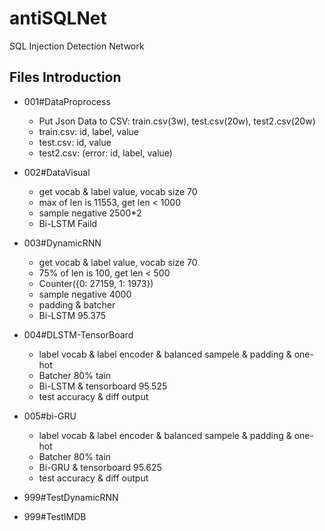 # antiSQLNet
SQL Injection Detection Network

## Files Introduction

- 001#DataProprocess
  - Put Json Data to CSV: train.csv(3w), test.csv(20w), test2.csv(20w)
  - train.csv: id, label, value
  - test.csv: id, value
  - test2.csv: (error: id, label, value)

- 002#DataVisual
  - get vocab & label value, vocab size 70
  - max of len is 11553, get len < 1000
  - sample negative 2500*2
  - Bi-LSTM Faild

- 003#DynamicRNN
  - get vocab & label value, vocab size 70
  - 75% of len is 100, get len < 500
  - Counter({0: 27159, 1: 1973})
  - sample negative 4000
  - padding & batcher
  - Bi-LSTM 95.375

- 004#DLSTM-TensorBoard
  - label vocab & label encoder & balanced sampele & padding & one-hot
  - Batcher 80% tain
  - Bi-LSTM & tensorboard 95.525
  - test accuracy & diff output

- 005#bi-GRU
  - label vocab & label encoder & balanced sampele & padding & one-hot
  - Batcher 80% tain
  - Bi-GRU & tensorboard 95.625
  - test accuracy & diff output

- 999#TestDynamicRNN
- 999#TestIMDB